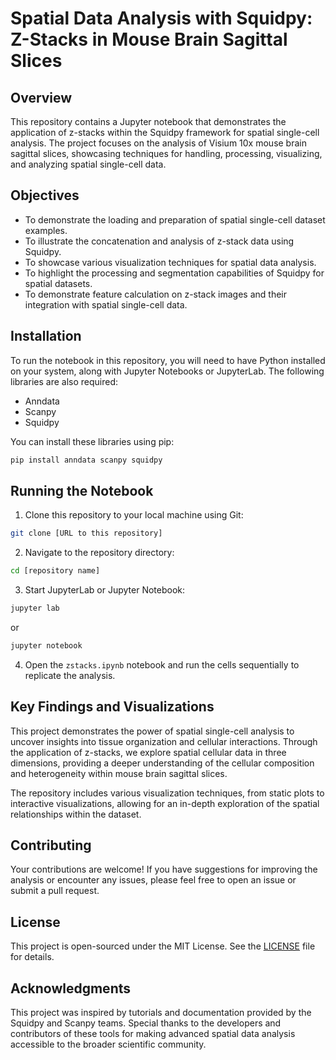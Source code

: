 # Spatial Data Analysis with Squidpy: Z-Stacks in Mouse Brain Sagittal Slices

## Overview

This repository contains a Jupyter notebook that demonstrates the application of z-stacks within the Squidpy framework for spatial single-cell analysis. The project focuses on the analysis of Visium 10x mouse brain sagittal slices, showcasing techniques for handling, processing, visualizing, and analyzing spatial single-cell data.

## Objectives

- To demonstrate the loading and preparation of spatial single-cell dataset examples.
- To illustrate the concatenation and analysis of z-stack data using Squidpy.
- To showcase various visualization techniques for spatial data analysis.
- To highlight the processing and segmentation capabilities of Squidpy for spatial datasets.
- To demonstrate feature calculation on z-stack images and their integration with spatial single-cell data.

## Installation

To run the notebook in this repository, you will need to have Python installed on your system, along with Jupyter Notebooks or JupyterLab. The following libraries are also required:

- Anndata
- Scanpy
- Squidpy

You can install these libraries using pip:

```bash
pip install anndata scanpy squidpy
```

## Running the Notebook

1. Clone this repository to your local machine using Git:

```bash
git clone [URL to this repository]
```

2. Navigate to the repository directory:

```bash
cd [repository name]
```

3. Start JupyterLab or Jupyter Notebook:

```bash
jupyter lab
```
or
```bash
jupyter notebook
```

4. Open the `zstacks.ipynb` notebook and run the cells sequentially to replicate the analysis.

## Key Findings and Visualizations

This project demonstrates the power of spatial single-cell analysis to uncover insights into tissue organization and cellular interactions. Through the application of z-stacks, we explore spatial cellular data in three dimensions, providing a deeper understanding of the cellular composition and heterogeneity within mouse brain sagittal slices.

The repository includes various visualization techniques, from static plots to interactive visualizations, allowing for an in-depth exploration of the spatial relationships within the dataset.

## Contributing

Your contributions are welcome! If you have suggestions for improving the analysis or encounter any issues, please feel free to open an issue or submit a pull request.

## License

This project is open-sourced under the MIT License. See the [LICENSE](LICENSE) file for details.

## Acknowledgments

This project was inspired by tutorials and documentation provided by the Squidpy and Scanpy teams. Special thanks to the developers and contributors of these tools for making advanced spatial data analysis accessible to the broader scientific community.
